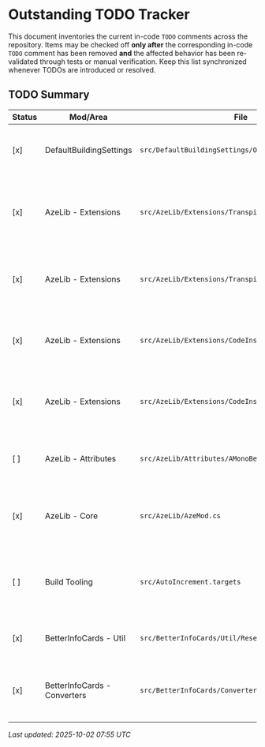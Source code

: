 # Outstanding TODO Tracker

This document inventories the current in-code `TODO` comments across the repository. Items may be checked off **only after** the corresponding in-code `TODO` comment has been removed **and** the affected behavior has been re-validated through tests or manual verification. Keep this list synchronized whenever TODOs are introduced or resolved.

## TODO Summary

| Status | Mod/Area | File | Summary |
| --- | --- | --- | --- |
| [x] | DefaultBuildingSettings | `src/DefaultBuildingSettings/OnBuild_Patch.cs` | Confirmed building defaults are stamped onto prefabs so no Harmony build hook is required. |
| [x] | AzeLib - Extensions | `src/AzeLib/Extensions/TranspilerExt.cs` | Optimize `MethodRemover` so it only emits stack pops when required and handles label preservation or fix-ups cleanly. |
| [x] | AzeLib - Extensions | `src/AzeLib/Extensions/TranspilerExt.cs` | Evaluate whether the operand-targeted `Manipulator` overload is sufficiently general to keep or should be removed. |
| [x] | AzeLib - Extensions | `src/AzeLib/Extensions/CodeInstructionExt.cs` | Provide documentation describing the available IL `CodeInstruction` extension methods. |
| [x] | AzeLib - Extensions | `src/AzeLib/Extensions/CodeInstructionExt.cs` | Refactor `GetLoadFromStore` into a cleaner, fully general solution for deriving load instructions from stores. |
| [ ] | AzeLib - Attributes | `src/AzeLib/Attributes/AMonoBehaviour.cs` | Improve the attribute-driven field wiring to match the base game's optimized approach. |
| [x] | AzeLib - Core | `src/AzeLib/AzeMod.cs` | Benchmark the `OnLoad` hook to ensure the reflection-based initialization does not unduly impact load times. |
| [ ] | Build Tooling | `src/AutoIncrement.targets` | Diagnose intermittent `RoslynCodeTaskFactory` reference resolution failures and modernize the task implementation with newer C# features. |
| [x] | BetterInfoCards - Util | `src/BetterInfoCards/Util/ResetPool.cs` | Consider adding logic to shrink the reset pool when demand drops. |
| [x] | BetterInfoCards - Converters | `src/BetterInfoCards/Converters/ConverterManager.cs` | Decide whether the default and title converters should live outside the shared converter dictionary for clarity or reuse. |

*Last updated: 2025-10-02 07:55 UTC*
